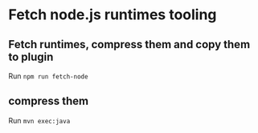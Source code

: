 # Fetch node.js runtimes tooling

## Fetch runtimes, compress them and copy them to plugin

Run `npm run fetch-node`

## compress them

Run `mvn exec:java`
